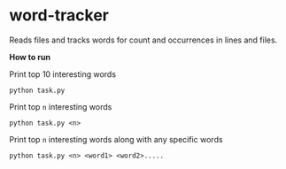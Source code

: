 # word-tracker

Reads files and tracks words for count and occurrences in lines and files.

**How to run**

Print top 10 interesting words
```
python task.py
```

Print top `n` interesting words
```
python task.py <n>
```

Print top `n` interesting words along with any specific words
```
python task.py <n> <word1> <word2>.....
```

